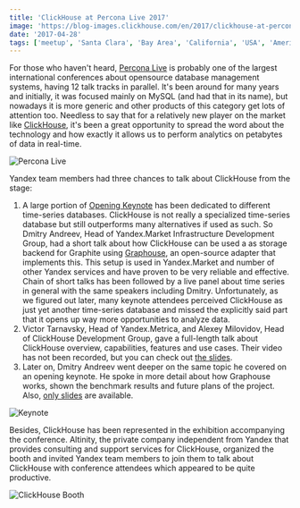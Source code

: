 ```yaml
---
title: 'ClickHouse at Percona Live 2017'
image: 'https://blog-images.clickhouse.com/en/2017/clickhouse-at-percona-live-2017/main.jpg'
date: '2017-04-28'
tags: ['meetup', 'Santa Clara', 'Bay Area', 'California', 'USA', 'America', 'events', 'Graphouse']
---
```


For those who haven't heard, [Percona Live](https://percona.com/live/17) is probably one of the largest international conferences about opensource database management systems, having 12 talk tracks in parallel. It's been around for many years and initially, it was focused mainly on MySQL (and had that in its name), but nowadays it is more generic and other products of this category get lots of attention too. Needless to say that for a relatively new player on the market like [ClickHouse](https://clickhouse.com/), it's been a great opportunity to spread the word about the technology and how exactly it allows us to perform analytics on petabytes of data in real-time.

![Percona Live](https://blog-images.clickhouse.com/en/2017/clickhouse-at-percona-live-2017/1.jpg)

Yandex team members had three chances to talk about ClickHouse from the stage:

1. A large portion of [Opening Keynote](https://www.percona.com/blog/2017/04/25/percona-live-2017-day-one-keynotes/) has been dedicated to different time-series databases. ClickHouse is not really a specialized time-series database but still outperforms many alternatives if used as such. So Dmitry Andreev, Head of Yandex.Market Infrastructure Development Group, had a short talk about how ClickHouse can be used a as storage backend for Graphite using [Graphouse](https://github.com/clickhouse/graphouse), an open-source adapter that implements this. This setup is used in Yandex.Market and number of other Yandex services and have proven to be very reliable and effective. Chain of short talks has been followed by a live panel about time series in general with the same speakers including Dmitry. Unfortunately, as we figured out later, many keynote attendees perceived ClickHouse as just yet another time-series database and missed the explicitly said part that it opens up way more opportunities to analyze data.
2. Victor Tarnavsky, Head of Yandex.Metrica, and Alexey Milovidov, Head of ClickHouse Development Group, gave a full-length talk about ClickHouse overview, capabilities, features and use cases. Their video has not been recorded, but you can check out [the slides](https://presentations.clickhouse.com/percona2017/ClickHouse%20Percona%20Santa%20Clara%202.0.pdf).
3. Later on, Dmitry Andreev went deeper on the same topic he covered on an opening keynote. He spoke in more detail about how Graphouse works, shown the benchmark results and future plans of the project. Also, [only slides](https://www.percona.com/live/17/sites/default/files/slides/clickhouse-as-timeseries-database.pdf) are available.

![Keynote](https://blog-images.clickhouse.com/en/2017/clickhouse-at-percona-live-2017/2.gif)

Besides, ClickHouse has been represented in the exhibition accompanying the conference. Altinity, the private company independent from Yandex that provides consulting and support services for ClickHouse, organized the booth and invited Yandex team members to join them to talk about ClickHouse with conference attendees which appeared to be quite productive.

![ClickHouse Booth](https://blog-images.clickhouse.com/en/2017/clickhouse-at-percona-live-2017/3.jpg)

